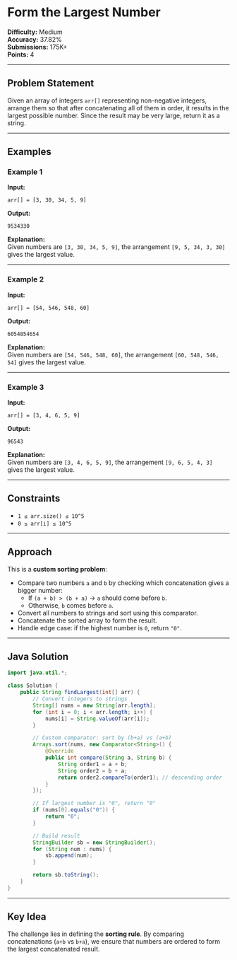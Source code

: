 # Form the Largest Number

**Difficulty:** Medium  
**Accuracy:** 37.82%  
**Submissions:** 175K+  
**Points:** 4

---

## Problem Statement
Given an array of integers `arr[]` representing non-negative integers, arrange them so that after concatenating all of them in order, it results in the largest possible number. Since the result may be very large, return it as a string.

---

## Examples

### Example 1
**Input:**  
```
arr[] = [3, 30, 34, 5, 9]
```
**Output:**  
```
9534330
```
**Explanation:**  
Given numbers are `[3, 30, 34, 5, 9]`, the arrangement `[9, 5, 34, 3, 30]` gives the largest value.

---

### Example 2
**Input:**  
```
arr[] = [54, 546, 548, 60]
```
**Output:**  
```
6054854654
```
**Explanation:**  
Given numbers are `[54, 546, 548, 60]`, the arrangement `[60, 548, 546, 54]` gives the largest value.

---

### Example 3
**Input:**  
```
arr[] = [3, 4, 6, 5, 9]
```
**Output:**  
```
96543
```
**Explanation:**  
Given numbers are `[3, 4, 6, 5, 9]`, the arrangement `[9, 6, 5, 4, 3]` gives the largest value.

---

## Constraints
- `1 ≤ arr.size() ≤ 10^5`
- `0 ≤ arr[i] ≤ 10^5`

---

## Approach
This is a **custom sorting problem**:
- Compare two numbers `a` and `b` by checking which concatenation gives a bigger number:
  - If `(a + b) > (b + a)` → `a` should come before `b`.
  - Otherwise, `b` comes before `a`.
- Convert all numbers to strings and sort using this comparator.
- Concatenate the sorted array to form the result.
- Handle edge case: if the highest number is `0`, return `"0"`.

---

## Java Solution
```java
import java.util.*;

class Solution {
    public String findLargest(int[] arr) {
        // Convert integers to strings
        String[] nums = new String[arr.length];
        for (int i = 0; i < arr.length; i++) {
            nums[i] = String.valueOf(arr[i]);
        }

        // Custom comparator: sort by (b+a) vs (a+b)
        Arrays.sort(nums, new Comparator<String>() {
            @Override
            public int compare(String a, String b) {
                String order1 = a + b;
                String order2 = b + a;
                return order2.compareTo(order1); // descending order
            }
        });

        // If largest number is "0", return "0"
        if (nums[0].equals("0")) {
            return "0";
        }

        // Build result
        StringBuilder sb = new StringBuilder();
        for (String num : nums) {
            sb.append(num);
        }

        return sb.toString();
    }
}
```

---

## Key Idea
The challenge lies in defining the **sorting rule**. By comparing concatenations (`a+b` vs `b+a`), we ensure that numbers are ordered to form the largest concatenated result.
